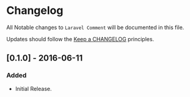 # Changelog

All Notable changes to `Laravel Comment` will be documented in this file.

Updates should follow the [Keep a CHANGELOG](http://keepachangelog.com/) principles.

## [0.1.0] - 2016-06-11

### Added
- Initial Release.